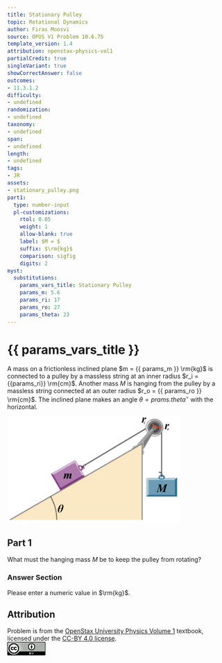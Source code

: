 ```yaml
---
title: Stationary Pulley
topic: Rotational Dynamics
author: Firas Moosvi
source: OPUS V1 Problem 10.6.75
template_version: 1.4
attribution: openstax-physics-vol1
partialCredit: true
singleVariant: true
showCorrectAnswer: false
outcomes:
- 11.3.1.2
difficulty:
- undefined
randomization:
- undefined
taxonomy:
- undefined
span:
- undefined
length:
- undefined
tags:
- JR
assets:
- stationary_pulley.png
part1:
  type: number-input
  pl-customizations:
    rtol: 0.05
    weight: 1
    allow-blank: true
    label: $M = $
    suffix: $\rm{kg}$
    comparison: sigfig
    digits: 2
myst:
  substitutions:
    params_vars_title: Stationary Pulley
    params_m: 5.6
    params_ri: 17
    params_ro: 27
    params_theta: 23
---
```

# {{ params_vars_title }}
A mass on a frictionless inclined plane $m = {{ params_m }} \rm{kg}$ is connected to a pulley by a massless string at an inner radius $r_i = {{params_ri}} \rm{cm}$. Another mass $M$ is hanging from the pulley by a massless string connected at an outer radius $r_o = {{ params_ro }} \rm{cm}$. The inclined plane makes an angle $\theta = {{ prams.theta }}^\circ$ with the horizontal.

<img src="stationary_pulley.png" width=400 alt="An image of a frictionless inclined plane with a pulley at its upper end. A mass on the plane is connected to the pulley by a massless string at the inner radius of the pulley. Another mass is hanging from the pulley by a massless string connected at the outer radius of the pulley.">

## Part 1

What must the hanging mass $M$ be to keep the pulley from rotating?

### Answer Section

Please enter a numeric value in $\rm{kg}$.

## Attribution

Problem is from the [OpenStax University Physics Volume 1](https://openstax.org/details/books/university-physics-volume-1) textbook, licensed under the [CC-BY 4.0 license](https://creativecommons.org/licenses/by/4.0/).<br>![Image representing the Creative Commons 4.0 BY license.](https://raw.githubusercontent.com/firasm/bits/master/by.png)